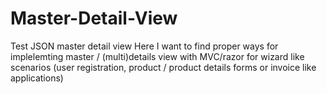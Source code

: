# Master-Detail-View
Test JSON master detail view
Here I want to find proper ways for implelemting master / (multi)details view with MVC/razor for wizard like scenarios (user registration, product / product details forms or invoice like applications)
